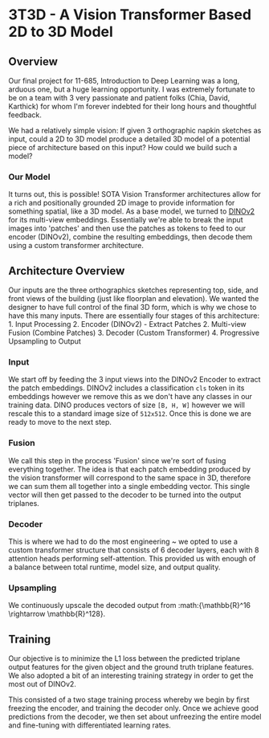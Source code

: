 # 3T3D - A Vision Transformer Based 2D to 3D Model
## Overview
Our final project for 11-685, Introduction to Deep Learning was a long, arduous one, but a huge learning opportunity. I was extremely fortunate to be on a team with 3 very passionate and patient folks (Chia, David, Karthick) for whom I'm forever indebted for their long hours and thoughtful feedback.

We had a relatively simple vision: If given 3 orthographic napkin sketches as input, could a 2D to 3D model produce a detailed 3D model of a potential piece of architecture based on this input? How could we build such a model?

### Our Model
It turns out, this is possible! SOTA Vision Transformer architectures allow for a rich and positionally grounded 2D image to provide information for something spatial, like a 3D model. As a base model, we turned to [DINOv2](https://arxiv.org/abs/2304.07193) for its multi-view embeddings. Essentially we're able to break the input images into 'patches' and then use the patches as tokens to feed to our encoder (DINOv2), combine the resulting embeddings, then decode them using a custom transformer architecture.

## Architecture Overview
<!--add diagrams of the architecture here-->
Our inputs are the three orthographics sketches representing top, side, and front views of the building (just like floorplan and elevation). We wanted the designer to have full control of the final 3D form, which is why we chose to have this many inputs. There are essentially four stages of this architecture:
    1. Input Processing
    2. Encoder (DINOv2) - Extract Patches
    2. Multi-view Fusion (Combine Patches)
    3. Decoder (Custom Transformer)
    4. Progressive Upsampling to Output

### Input 
We start off by feeding the 3 input views into the DINOv2 Encoder to extract the patch embeddings. DINOv2 includes a classification `cls` token in its embeddings however we remove this as we don't have any classes in our training data. DINO produces vectors of size `[B, H, W]` however we will rescale this to a standard image size of `512x512`. Once this is done we are ready to move to the next step.

### Fusion
We call this step in the process 'Fusion' since we're sort of fusing everything together. The idea is that each patch embedding produced by the vision transformer will correspond to the same space in 3D, therefore we can sum them all together into a single embedding vector. This single vector will then get passed to the decoder to be turned into the output triplanes.

### Decoder
This is where we had to do the most engineering ~ we opted to use a custom transformer structure that consists of 6 decoder layers, each with 8 attention heads performing self-attention. This provided us with enough of a balance between total runtime, model size, and output quality.

### Upsampling
We continuously upscale the decoded output from :math:{\mathbb{R}^16 \rightarrow \mathbb{R}^128}.

## Training
Our objective is to minimize the L1 loss between the predicted triplane output features for the given object and the ground truth triplane features. We also adopted a bit of an interesting training strategy in order to get the most out of DINOv2. 

This consisted of a two stage training process whereby we begin by first freezing the encoder, and training the decoder only. Once we achieve good predictions from the decoder, we then set about unfreezing the entire model and fine-tuning with differentiated learning rates.  

